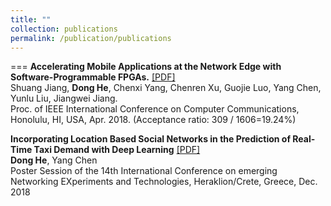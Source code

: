 ```yaml
---
title: ""
collection: publications
permalink: /publication/publications
---
```

===
<b>Accelerating Mobile Applications at the Network Edge with Software-Programmable FPGAs.</b> [[PDF]](https://dongheuw.github.io/files/edgefpga-infocom18.pdf) <br>
Shuang Jiang, <b>Dong He</b>, Chenxi Yang, Chenren Xu, Guojie Luo, Yang Chen, Yunlu Liu, Jiangwei Jiang. <br> Proc. of IEEE International Conference on Computer Communications, Honolulu, HI, USA, Apr. 2018. (Acceptance ratio: 309 / 1606=19.24%) <br>

<b>Incorporating Location Based Social Networks in the Prediction of Real-Time Taxi Demand with Deep Learning</b> [[PDF]](https://dongheuw.github.io/files/taxi-conext18.pdf) <br> <b>Dong He</b>, Yang Chen <br> Poster Session of the 14th International Conference on emerging Networking EXperiments and Technologies, Heraklion/Crete, Greece, Dec. 2018 <br> 